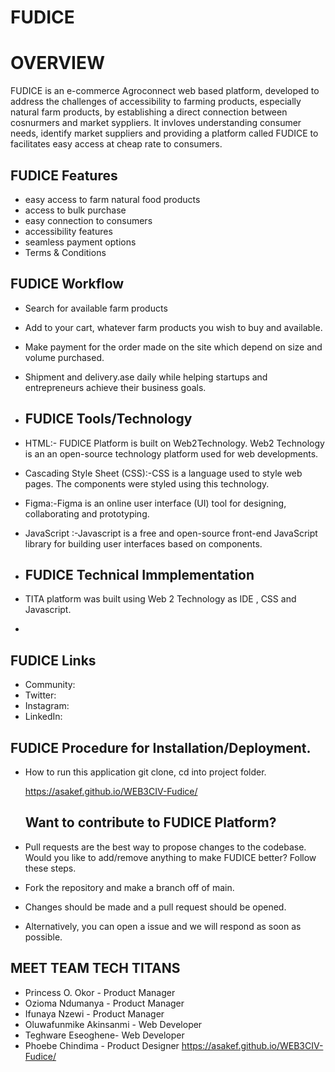 # FUDICE 

# OVERVIEW

FUDICE is an e-commerce  Agroconnect web based platform, developed to address the challenges of accessibility to farming products, especially natural farm  products, by establishing a direct connection between cosnurmers and market syppliers. It invloves understanding consumer needs, identify market suppliers and providing a platform called FUDICE to facilitates easy access at cheap rate to consumers.


## FUDICE Features
- easy access to farm natural food products
- access to bulk purchase
- easy connection to consumers
- accessibility features
- seamless payment options
- Terms & Conditions
  
## FUDICE Workflow
- Search for available farm products
- Add to your cart, whatever farm products you wish to buy and available.
- Make payment for the order made on the site which depend on size and volume purchased.
- Shipment and delivery.ase daily while helping startups and entrepreneurs achieve their business goals.

- ## FUDICE Tools/Technology

- HTML:- FUDICE Platform is built on Web2Technology. Web2 Technology is an an open-source technology platform used for web developments.
- Cascading Style Sheet (CSS):-CSS is a language used to style web pages. The components were styled using this technology.
- Figma:-Figma is an online user interface (UI) tool for designing, collaborating and prototyping.
- JavaScript :-Javascript is a free and open-source front-end JavaScript library for building user interfaces based on components.

- ## FUDICE Technical Immplementation
-  TITA platform was built using Web 2 Technology as IDE , CSS and Javascript.
-  
## FUDICE Links
- Community: 
- Twitter: 
- Instagram:
- LinkedIn:

## FUDICE Procedure for Installation/Deployment.
- How to run this application
  git clone,
  cd into project folder.

  https://asakef.github.io/WEB3CIV-Fudice/

  ## Want to contribute to FUDICE Platform?
- Pull requests are the best way to propose changes to the codebase. Would you like to add/remove anything to make FUDICE better? Follow these steps.
- Fork the repository and make a branch off of main.
- Changes should be made and a pull request should be opened.
- Alternatively, you can open a issue and we will respond as soon as possible.

## MEET TEAM TECH TITANS
- Princess O. Okor - Product Manager
- Ozioma Ndumanya - Product Manager
- Ifunaya Nzewi - Product Manager
- Oluwafunmike Akinsanmi - Web Developer
- Teghware Eseoghene- Web Developer
- Phoebe Chindima - Product Designer
 https://asakef.github.io/WEB3CIV-Fudice/
